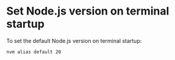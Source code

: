 # Set Node.js version on terminal startup

To set the default Node.js version on terminal startup:

```sh
nvm alias default 20
```
